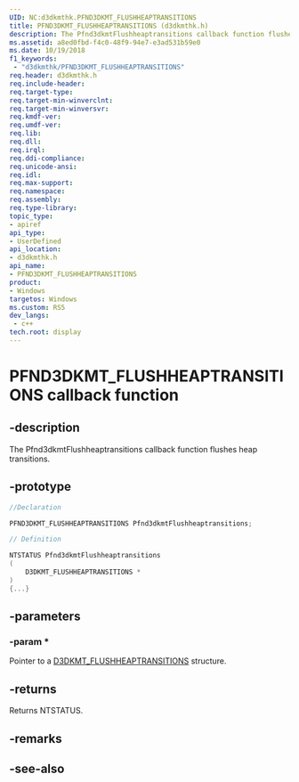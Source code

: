 ```yaml
---
UID: NC:d3dkmthk.PFND3DKMT_FLUSHHEAPTRANSITIONS
title: PFND3DKMT_FLUSHHEAPTRANSITIONS (d3dkmthk.h)
description: The Pfnd3dkmtFlushheaptransitions callback function flushes heap transitions.
ms.assetid: a8ed0fbd-f4c0-48f9-94e7-e3ad531b59e0
ms.date: 10/19/2018
f1_keywords:
 - "d3dkmthk/PFND3DKMT_FLUSHHEAPTRANSITIONS"
req.header: d3dkmthk.h
req.include-header:
req.target-type:
req.target-min-winverclnt:
req.target-min-winversvr:
req.kmdf-ver:
req.umdf-ver:
req.lib:
req.dll:
req.irql: 
req.ddi-compliance:
req.unicode-ansi:
req.idl:
req.max-support:
req.namespace:
req.assembly:
req.type-library: 
topic_type: 
- apiref
api_type: 
- UserDefined
api_location: 
- d3dkmthk.h
api_name: 
- PFND3DKMT_FLUSHHEAPTRANSITIONS
product:
- Windows
targetos: Windows
ms.custom: RS5
dev_langs:
 - c++
tech.root: display
---
```


# PFND3DKMT_FLUSHHEAPTRANSITIONS callback function

## -description

The Pfnd3dkmtFlushheaptransitions callback function flushes heap transitions.

## -prototype

```cpp
//Declaration

PFND3DKMT_FLUSHHEAPTRANSITIONS Pfnd3dkmtFlushheaptransitions; 

// Definition

NTSTATUS Pfnd3dkmtFlushheaptransitions 
(
	D3DKMT_FLUSHHEAPTRANSITIONS *
)
{...}

```

## -parameters

### -param * 

Pointer to a [D3DKMT_FLUSHHEAPTRANSITIONS](ns-d3dkmthk-_d3dkmt_flushheaptransitions.md) structure.

## -returns

Returns NTSTATUS.


## -remarks




## -see-also
